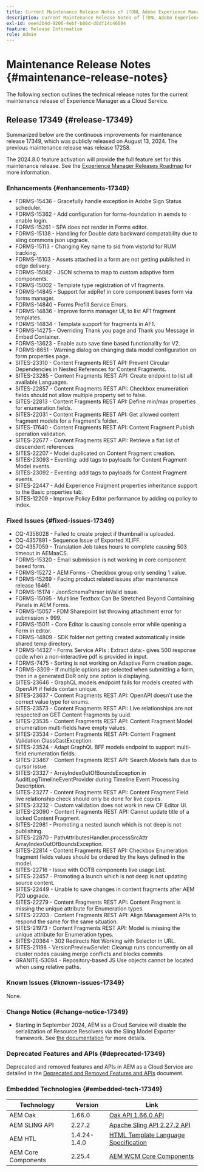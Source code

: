 ```yaml
---
title: Current Maintenance Release Notes of [!DNL Adobe Experience Manager] as a Cloud Service.
description: Current Maintenance Release Notes of [!DNL Adobe Experience Manager] as a Cloud Service.
exl-id: eee42b4d-9206-4ebf-b88d-d8df14c46094
feature: Release Information
role: Admin
---
```


# Maintenance Release Notes {#maintenance-release-notes}

The following section outlines the technical release notes for the current maintenance release of Experience Manager as a Cloud Service.

## Release 17349 {#release-17349}

Summarized below are the continuous improvements for maintenance release 17349, which was publicly released on August 13, 2024. The previous maintenance release was release 17258.

The 2024.8.0 feature activation will provide the full feature set for this maintenance release. See the [Experience Manager Releases Roadmap](https://experienceleague.adobe.com/en/docs/experience-manager-release-information/aem-release-updates/update-releases-roadmap) for more information.

### Enhancements {#enhancements-17349}

* FORMS-15436 - Gracefully handle exception in Adobe Sign Status scheduler.
* FORMS-15362 - Add configuration for forms-foundation in aemds to enable login.
* FORMS-15261 - SPA does not render in Forms editor.
* FORMS-15138 - Handling for Double data backward compatability due to sling commons json upgrade.
* FORMS-15113 - Changing Key name to sid from vistorId for RUM tracking.
* FORMS-15103 - Assets attached in a form are not getting published in edge delivery.
* FORMS-15082 - JSON schema to map to custom adaptive form components.
* FORMS-15002 - Template type registration of v1 fragments.
* FORMS-14845 - Support for xdpRef in core component bases form via forms manager.
* FORMS-14840 - Forms Prefill Service Errors.
* FORMS-14836 - Improve forms manager UI, to list AF1 fragment templates.
* FORMS-14834 - Template support for fragments in AF1.
* FORMS-14275 - Overriding Thank you page and Thank you Message in Embed Container.
* FORMS-13623 - Enable auto save time based functionality for V2.
* FORMS-8651 - Warning dialog on changing data model configuration on form properties page.
* SITES-23310 - Content Fragments REST API: Prevent Circular Dependencies in Nested References for Content Fragments.
* SITES-23285 - Content Fragments REST API: Create endpoint to list all available Languages.
* SITES-22857 - Content Fragments REST API: Checkbox enumeration fields should not allow multiple property set to false.
* SITES-22813 - Content Fragments REST API: Define min/max properties for enumeration fields.
* SITES-22031 - Content Fragments REST API: Get allowed content fragment models for a Fragment's folder.
* SITES-17640 - Content Fragments REST API: Content Fragment Publish operation validation.
* SITES-22677 - Content Fragments REST API: Retrieve a flat list of descendent references
* SITES-22207 - Model duplicated on Content Fragment creation.
* SITES-23093 - Eventing: add tags to payloads for Content Fragment Model events.
* SITES-23092 - Eventing: add tags to payloads for Content Fragment events.
* SITES-22447 - Add Experience Fragment properties inheritance support to the Basic properties tab.
* SITES-12209 - Improve Policy Editor performance by adding cq:policy to index.

### Fixed Issues {#fixed-issues-17349}

* CQ-4358028 - Failed to create project if thumbnail is uploaded.
* CQ-4357891 - Sequence Issue of Exported XLIFF.
* CQ-4357059 - Translation Job takes hours to complete causing 503 timeout in AEMaaCS.
* FORMS-15320 - Email submission is not working in core component based form.
* FORMS-15272 - AEM Forms - Checkbox group only sending 1 value.
* FORMS-15269 - Facing product related issues after maintenance release 16461.
* FORMS-15174 - JsonSchemaParser isValid issue.
* FORMS-15095 - Multiline Textbox Can Be Stretched Beyond Containing Panels in AEM Forms.
* FORMS-15057 - FDM Sharepoint list throwing attachment error for submission > 999.
* FORMS-15011 - Core Editor is causing console error while opening a Form in editor.
* FORMS-14809 - SDK folder not getting created automatically inside shared temp directory.
* FORMS-14327 - Forms Service APIs : Extract data:- gives 500 response code when a non-interactive pdf is provided in input.
* FORMS-7475 - Sorting is not working on Adaptive Form creation page.
* FORMS-3309 - If multiple options are selected when submitting a form, then in a generated DoR only one option is displaying.
* SITES-23646 - GraphQL models endpoint fails for models created with OpenAPI if fields contain unique.
* SITES-23637 - Content Fragments REST API: OpenAPI doesn't use the correct value type for enums.
* SITES-23573 - Content Fragments REST API: Live relationships are not respected on GET Content Fragments by uuid.
* SITES-23535 - Content Fragments REST API: Content Fragment Model enumeration multi-fields have empty values.
* SITES-23534 - Content Fragments REST API: Content Fragment Validation ClassCastException.
* SITES-23524 - Adapt GraphQL BFF models endpoint to support multi-field enumeration fields.
* SITES-23467 - Content Fragments REST API: Search Models fails due to cursor issue.
* SITES-23327 - ArrayIndexOutOfBoundsException in AuditLogTimelineEventProvider during Timeline Event Processing Description.
* SITES-23277 - Content Fragments REST API: Content Fragment Field live relationship check should only be done for live copies.
* SITES-23232 - Custom validation does not work in new CF Editor UI.
* SITES-23090 - Content Fragments REST API: Cannot update title of a locked Content Fragment.
* SITES-22981 - Promoting a nested launch which is not deep is not publishing.
* SITES-22870 - PathAttributesHandler.processSrcAttr ArrayIndexOutOfBoundsException.
* SITES-22814 - Content Fragments REST API: Checkbox Enumeration fragment fields values should be ordered by the keys defined in the model.
* SITES-22716 - Issue with OOTB components live usage List.
* SITES-22457 - Promoting a launch which is not deep is not updating source content.
* SITES-22449 - Unable to save changes in content fragments after AEM P20 upgrade.
* SITES-22279 - Content Fragments REST API: Content Fragment is missing the unique attribute for Enumeration types.
* SITES-22203 - Content Fragments REST API: Align Management APIs to respond the same for the same situation.
* SITES-21973 - Content Fragments REST API: Model is missing the unique attribute for Enumeration types.
* SITES-20364 - 302 Redirects Not Working with Selector in URL.
* SITES-21198 - VersionPreviewServlet: Cleanup runs concurrently on all cluster nodes causing merge conflicts and blocks commits
* GRANITE-53094 - Repository-based JS Use objects cannot be located when using relative paths.

### Known Issues {#known-issues-17349}

None.

### Change Notice {#change-notice-17349}

* Starting in September 2024, AEM as a Cloud Service will disable the serialization of Resource Resolvers via the Sling Model Exporter framework. See [the documentation](/help/implementing/developing/hybrid/disallow-the-serialization-of-resourceresolvers-via-sling-model-exporter.md) for more details.

### Deprecated Features and APIs {#deprecated-17349}

Deprecated and removed features and APIs in AEM as a Cloud Service are detailed in the [Deprecated and Removed Features and APIs](/help/release-notes/deprecated-removed-features.md) document.

### Embedded Technologies {#embedded-tech-17349}

|Technology|Version|Link|
|---|---|---|
|AEM Oak | 1.66.0|[Oak API 1.66.0 API](https://www.javadoc.io/doc/org.apache.jackrabbit/oak-api/1.66.0/index.html)| 
|AEM SLING API | 2.27.2 |[Apache Sling API 2.27.2 API](https://www.javadoc.io/doc/org.apache.sling/org.apache.sling.api/latest/index.html)|
|AEM HTL| 1.4.24-1.4.0 |[HTML Template Language Specification](https://github.com/adobe/htl-spec)|
|AEM Core Components| 2.25.4|[AEM WCM Core Components](https://github.com/adobe/aem-core-wcm-components)|
